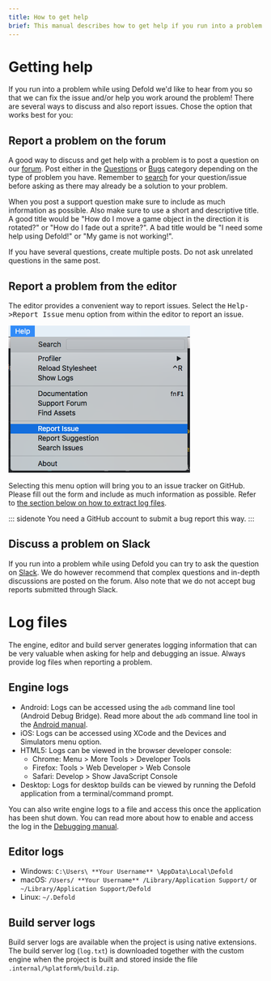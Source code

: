 ```yaml
---
title: How to get help
brief: This manual describes how to get help if you run into a problem while using Defold.
---
```


# Getting help

If you run into a problem while using Defold we'd like to hear from you so that we can fix the issue and/or help you work around the problem! There are several ways to discuss and also report issues. Chose the option that works best for you:

## Report a problem on the forum

A good way to discuss and get help with a problem is to post a question on our [forum](https://forum.defold.com). Post either in the [Questions](https://forum.defold.com/c/questions) or [Bugs](https://forum.defold.com/c/bugs) category depending on the type of problem you have. Remember to [search](https://forum.defold.com/search) for your question/issue before asking as there may already be a solution to your problem.

When you post a support question make sure to include as much information as possible. Also make sure to use a short and descriptive title. A good title would be "How do I move a game object in the direction it is rotated?" or "How do I fade out a sprite?". A bad title would be "I need some help using Defold!" or "My game is not working!".

If you have several questions, create multiple posts. Do not ask unrelated questions in the same post.

## Report a problem from the editor

The editor provides a convenient way to report issues. Select the <kbd>Help->Report Issue</kbd> menu option from within the editor to report an issue.

![](images/getting_help/report_issue.png)

Selecting this menu option will bring you to an issue tracker on GitHub. Please fill out the form and include as much information as possible. Refer to [the section below on how to extract log files](#log-files).

::: sidenote
You need a GitHub account to submit a bug report this way.
:::


## Discuss a problem on Slack

If you run into a problem while using Defold you can try to ask the question on [Slack](https://www.defold.com/slack/). We do however recommend that complex questions and in-depth discussions are posted on the forum. Also note that we do not accept bug reports submitted through Slack.


# Log files

The engine, editor and build server generates logging information that can be very valuable when asking for help and debugging an issue. Always provide log files when reporting a problem.

## Engine logs
- Android: Logs can be accessed using the `adb` command line tool (Android Debug Bridge). Read more about the `adb` command line tool in the [Android manual](/manuals/android/#android-debug-bridge).
- iOS: Logs can be accessed using XCode and the Devices and Simulators menu option.
- HTML5: Logs can be viewed in the browser developer console:
  - Chrome: Menu > More Tools > Developer Tools
  - Firefox: Tools > Web Developer > Web Console
  - Safari: Develop > Show JavaScript Console
- Desktop: Logs for desktop builds can be viewed by running the Defold application from a terminal/command prompt.

You can also write engine logs to a file and access this once the application has been shut down. You can read more about how to enable and access the log in the [Debugging manual](/manuals/debugging/#extracting-the-logtxt-file).

## Editor logs
- Windows: `C:\Users\ **Your Username** \AppData\Local\Defold`
- macOS: `/Users/ **Your Username** /Library/Application Support/` or `~/Library/Application Support/Defold`
- Linux: `~/.Defold`

## Build server logs
Build server logs are available when the project is using native extensions. The build server log (`log.txt`) is downloaded together with the custom engine when the project is built and stored inside the file `.internal/%platform%/build.zip`.
